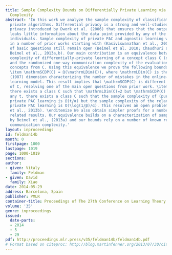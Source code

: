 ```yaml
---
title: Sample Complexity Bounds on Differentially Private Learning via Communication
  Complexity
abstract: 'In this work we analyze the sample complexity of classification by differentially
  private algorithms. Differential privacy is a strong and well-studied notion of
  privacy introduced by Dwork et al. (2006) that ensures that the output of an algorithm
  leaks little information about the data point provided by any of the participating
  individuals. Sample complexity of private PAC and agnostic learning was studied
  in a number of prior works starting with (Kasiviswanathan et al., 2008) but a number
  of basic questions still remain open (Beimel et al. 2010; Chaudhuri and Hsu, 2011;
  Beimel et al., 2013a,b). Our main contribution is an equivalence between the sample
  complexity of differentially-private learning of a concept class C (or \mathrmSCDP(C))
  and the randomized one-way communication complexity of the evaluation problem for
  concepts from C. Using this equivalence we prove the following bounds: \beginitemize
  \item \mathrmSCDP(C) = Ω(\mathrmLDim(C)), where \mathrmLDim(C) is the Littlestone’s
  (1987) dimension characterizing the number of mistakes in the online-mistake-bound
  learning model. This result implies that \mathrmSCDP(C) is different from the VC-dimension
  of C, resolving one of the main open questions from prior work. \item For any t,
  there exists a class C such that \mathrmLDim(C)=2 but \mathrmSCDP(C) ≥t. \item For
  any t, there exists a class C such that the sample complexity of (pure) α-differentially
  private PAC learning is Ω(t/α) but the sample complexity of the relaxed (α,β)-differentially
  private PAC learning is O(\log(1/β)/α). This resolves an open problem from (Beimel
  et al., 2013b). \enditemize We also obtain simpler proofs for a number of known
  related results. Our equivalence builds on a characterization of sample complexity
  by Beimel et al., (2013a) and our bounds rely on a number of known results from
  communication complexity.'
layout: inproceedings
id: feldman14b
month: 0
firstpage: 1000
lastpage: 1019
page: 1000-1019
sections: 
author:
- given: Vitaly
  family: Feldman
- given: David
  family: Xiao
date: 2014-05-29
address: Barcelona, Spain
publisher: PMLR
container-title: Proceedings of The 27th Conference on Learning Theory
volume: '35'
genre: inproceedings
issued:
  date-parts:
  - 2014
  - 5
  - 29
pdf: http://proceedings.mlr.press/v35/feldman14b/feldman14b.pdf
# Format based on citeproc: http://blog.martinfenner.org/2013/07/30/citeproc-yaml-for-bibliographies/
---
```

